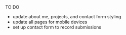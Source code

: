 TO DO
- update about me, projects, and contact form styling
- update all pages for mobile devices
- set up contact form to record submissions
